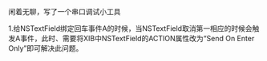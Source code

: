 闲着无聊，写了一个串口调试小工具

1.给NSTextField绑定回车事件A的时候，当NSTextField取消第一相应的时候会触发A事件，此时、需要将XIB中NSTextField的ACTION属性改为“Send On Enter Only”即可解决此问题。
